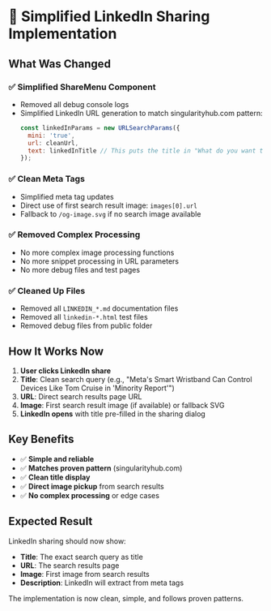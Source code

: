 # 🔗 Simplified LinkedIn Sharing Implementation

## What Was Changed

### ✅ **Simplified ShareMenu Component**
- Removed all debug console logs
- Simplified LinkedIn URL generation to match singularityhub.com pattern:
  ```javascript
  const linkedInParams = new URLSearchParams({
    mini: 'true',
    url: cleanUrl,
    text: linkedInTitle // This puts the title in "What do you want to talk about?" field
  });
  ```

### ✅ **Clean Meta Tags**
- Simplified meta tag updates
- Direct use of first search result image: `images[0].url`
- Fallback to `/og-image.svg` if no search image available

### ✅ **Removed Complex Processing**
- No more complex image processing functions
- No more snippet processing in URL parameters
- No more debug files and test pages

### ✅ **Cleaned Up Files**
- Removed all `LINKEDIN_*.md` documentation files
- Removed all `linkedin-*.html` test files
- Removed debug files from public folder

## How It Works Now

1. **User clicks LinkedIn share**
2. **Title**: Clean search query (e.g., "Meta's Smart Wristband Can Control Devices Like Tom Cruise in 'Minority Report'")
3. **URL**: Direct search results page URL
4. **Image**: First search result image (if available) or fallback SVG
5. **LinkedIn opens** with title pre-filled in the sharing dialog

## Key Benefits

- ✅ **Simple and reliable**
- ✅ **Matches proven pattern** (singularityhub.com)
- ✅ **Clean title display**
- ✅ **Direct image pickup** from search results
- ✅ **No complex processing** or edge cases

## Expected Result

LinkedIn sharing should now show:
- **Title**: The exact search query as title
- **URL**: The search results page
- **Image**: First image from search results
- **Description**: LinkedIn will extract from meta tags

The implementation is now clean, simple, and follows proven patterns.
